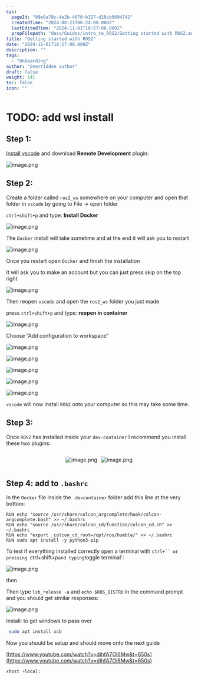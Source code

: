 ```yaml
---
sys:
  pageId: "89e0a78c-4e2b-4070-b327-d28cb0694742"
  createdTime: "2024-08-21T00:24:00.000Z"
  lastEditedTime: "2024-11-01T18:57:00.000Z"
  propFilepath: "docs/Guides/intro_to_ROS2/Getting started with ROS2.md"
title: "Getting started with ROS2"
date: "2024-11-01T18:57:00.000Z"
description: ""
tags:
  - "Onboarding"
author: "Overridden author"
draft: false
weight: 141
toc: false
icon: ""
---
```


# TODO: add wsl install

## Step 1:

[Install vscode](https://code.visualstudio.com/download) and download **Remote Development** plugin:

![image.png](https://prod-files-secure.s3.us-west-2.amazonaws.com/d518164a-d88e-44d1-a4ee-3adb3bd8bce0/efb52993-1881-4a40-b95e-6f020334f022/image.png?X-Amz-Algorithm=AWS4-HMAC-SHA256&X-Amz-Content-Sha256=UNSIGNED-PAYLOAD&X-Amz-Credential=ASIAZI2LB466SQKINTI7%2F20250505%2Fus-west-2%2Fs3%2Faws4_request&X-Amz-Date=20250505T140854Z&X-Amz-Expires=3600&X-Amz-Security-Token=IQoJb3JpZ2luX2VjEIb%2F%2F%2F%2F%2F%2F%2F%2F%2F%2FwEaCXVzLXdlc3QtMiJHMEUCIQDaF4ExaxiMiPYVFVC%2BSbFALG5jouqbyO1QLuSymJ1KZAIgU5vHbTTLnhf4sj5Hj2vhGCXrAvYOgsk58hmFVU3lgKoq%2FwMILxAAGgw2Mzc0MjMxODM4MDUiDDAQlSUYz7xRBuL9XyrcA%2B%2Fs6kcSQUkdCgTBkBwRmFrhi5oWm3%2BkQTv0XDwq2bI3Ickuxe0yACy84UQsCYGJZTnXaJueuicfPLbMgTp1yR31V6bl6osSnezOY8o25EkhThRAfSUDWnXeV7QBH%2BqbpAgSwWAyRJ8xG92V4dYeTEdFm5DlYl3hTzIaj8iXpXc3HbxNAITkDrqRTmU2P3c1L%2BOAkVxJ6IGZFOLg5UStP7sH3MGNKt8LiVMfJ8gB8b4W1VJQUkUbk%2BXstReFbv8FomSM0522zd569h2Hr2UwDl5iTUx0A0qt6QpshP6tFDxoSnc8rsaSmw56wwO%2BjCGWeQfeFNFLAzHUarT8mwuUA3boie5S6ceCb%2F191rO3whn7zK5WLVYkOzIIRTfVoS9qLhdzO3BLw8PXt51dlFN0kKtpnY9TQQmditg1SkdPVqzaZ74dZeMEG%2BVbxdPvOB0IGSWUdiRKxWdummOpQlNc8FT7IuWzSyF1M3gKH%2BiX0xvPNGx8TFDBa35oCSH07za9kiXtCyE9QQ%2FI8MSsXPUwrcEYFgzRg8fQHRGRfW%2Fm5SS0%2Bf0wFSYvJzxBSqaTLItBeKVVkgs3ERgvpPOvP7Vz48T6hUKsu9GplToYCaYmaonCoXY7H9pTprAAgA5VMPD%2F4sAGOqUB1Q1KwoKi0NLdmmQ9nLPBh65CPHFyZCpVcGHJ%2B992SK79EjuG%2FJfWn0ToavnhvQ2ii0YeJnr0pQAGbRi6IetmHxGQIXY6kIqaxWeUA%2FUJMOCF4x83jGPq7LeYFfIwqK%2BA41iojKCAB7FxRtCQmNXxkS74mrbO5Fo%2Fl%2B2t1PwcpkcyEFwHK3sulnuOb7s9QZbaZkA8FNSqIG0Z1Ioe3CV7buozKgdS&X-Amz-Signature=e66e36c60a9dc3b2c19475541c4adc6cd1ad8c52d62cbac162566cde3e6e35bf&X-Amz-SignedHeaders=host&x-id=GetObject)

## Step 2:

Create a folder called `ros2_ws` somewhere on your computer and open that folder in `vscode` by going to File → open folder 

`ctrl+shift+p` and type: **Install Docker**

![image.png](https://prod-files-secure.s3.us-west-2.amazonaws.com/d518164a-d88e-44d1-a4ee-3adb3bd8bce0/2269dc0e-1cd5-47ff-bceb-c04ad9b2eab0/image.png?X-Amz-Algorithm=AWS4-HMAC-SHA256&X-Amz-Content-Sha256=UNSIGNED-PAYLOAD&X-Amz-Credential=ASIAZI2LB466SQKINTI7%2F20250505%2Fus-west-2%2Fs3%2Faws4_request&X-Amz-Date=20250505T140854Z&X-Amz-Expires=3600&X-Amz-Security-Token=IQoJb3JpZ2luX2VjEIb%2F%2F%2F%2F%2F%2F%2F%2F%2F%2FwEaCXVzLXdlc3QtMiJHMEUCIQDaF4ExaxiMiPYVFVC%2BSbFALG5jouqbyO1QLuSymJ1KZAIgU5vHbTTLnhf4sj5Hj2vhGCXrAvYOgsk58hmFVU3lgKoq%2FwMILxAAGgw2Mzc0MjMxODM4MDUiDDAQlSUYz7xRBuL9XyrcA%2B%2Fs6kcSQUkdCgTBkBwRmFrhi5oWm3%2BkQTv0XDwq2bI3Ickuxe0yACy84UQsCYGJZTnXaJueuicfPLbMgTp1yR31V6bl6osSnezOY8o25EkhThRAfSUDWnXeV7QBH%2BqbpAgSwWAyRJ8xG92V4dYeTEdFm5DlYl3hTzIaj8iXpXc3HbxNAITkDrqRTmU2P3c1L%2BOAkVxJ6IGZFOLg5UStP7sH3MGNKt8LiVMfJ8gB8b4W1VJQUkUbk%2BXstReFbv8FomSM0522zd569h2Hr2UwDl5iTUx0A0qt6QpshP6tFDxoSnc8rsaSmw56wwO%2BjCGWeQfeFNFLAzHUarT8mwuUA3boie5S6ceCb%2F191rO3whn7zK5WLVYkOzIIRTfVoS9qLhdzO3BLw8PXt51dlFN0kKtpnY9TQQmditg1SkdPVqzaZ74dZeMEG%2BVbxdPvOB0IGSWUdiRKxWdummOpQlNc8FT7IuWzSyF1M3gKH%2BiX0xvPNGx8TFDBa35oCSH07za9kiXtCyE9QQ%2FI8MSsXPUwrcEYFgzRg8fQHRGRfW%2Fm5SS0%2Bf0wFSYvJzxBSqaTLItBeKVVkgs3ERgvpPOvP7Vz48T6hUKsu9GplToYCaYmaonCoXY7H9pTprAAgA5VMPD%2F4sAGOqUB1Q1KwoKi0NLdmmQ9nLPBh65CPHFyZCpVcGHJ%2B992SK79EjuG%2FJfWn0ToavnhvQ2ii0YeJnr0pQAGbRi6IetmHxGQIXY6kIqaxWeUA%2FUJMOCF4x83jGPq7LeYFfIwqK%2BA41iojKCAB7FxRtCQmNXxkS74mrbO5Fo%2Fl%2B2t1PwcpkcyEFwHK3sulnuOb7s9QZbaZkA8FNSqIG0Z1Ioe3CV7buozKgdS&X-Amz-Signature=15b99642592daecdb616824785be7a6e23fd874f79a3ab4250be84d6fed7f989&X-Amz-SignedHeaders=host&x-id=GetObject)

The `Docker` install will take sometime and at the end it will ask you to restart

![image.png](https://prod-files-secure.s3.us-west-2.amazonaws.com/d518164a-d88e-44d1-a4ee-3adb3bd8bce0/ed233f78-be33-4b1f-b89c-9c346c0e961e/image.png?X-Amz-Algorithm=AWS4-HMAC-SHA256&X-Amz-Content-Sha256=UNSIGNED-PAYLOAD&X-Amz-Credential=ASIAZI2LB466SQKINTI7%2F20250505%2Fus-west-2%2Fs3%2Faws4_request&X-Amz-Date=20250505T140854Z&X-Amz-Expires=3600&X-Amz-Security-Token=IQoJb3JpZ2luX2VjEIb%2F%2F%2F%2F%2F%2F%2F%2F%2F%2FwEaCXVzLXdlc3QtMiJHMEUCIQDaF4ExaxiMiPYVFVC%2BSbFALG5jouqbyO1QLuSymJ1KZAIgU5vHbTTLnhf4sj5Hj2vhGCXrAvYOgsk58hmFVU3lgKoq%2FwMILxAAGgw2Mzc0MjMxODM4MDUiDDAQlSUYz7xRBuL9XyrcA%2B%2Fs6kcSQUkdCgTBkBwRmFrhi5oWm3%2BkQTv0XDwq2bI3Ickuxe0yACy84UQsCYGJZTnXaJueuicfPLbMgTp1yR31V6bl6osSnezOY8o25EkhThRAfSUDWnXeV7QBH%2BqbpAgSwWAyRJ8xG92V4dYeTEdFm5DlYl3hTzIaj8iXpXc3HbxNAITkDrqRTmU2P3c1L%2BOAkVxJ6IGZFOLg5UStP7sH3MGNKt8LiVMfJ8gB8b4W1VJQUkUbk%2BXstReFbv8FomSM0522zd569h2Hr2UwDl5iTUx0A0qt6QpshP6tFDxoSnc8rsaSmw56wwO%2BjCGWeQfeFNFLAzHUarT8mwuUA3boie5S6ceCb%2F191rO3whn7zK5WLVYkOzIIRTfVoS9qLhdzO3BLw8PXt51dlFN0kKtpnY9TQQmditg1SkdPVqzaZ74dZeMEG%2BVbxdPvOB0IGSWUdiRKxWdummOpQlNc8FT7IuWzSyF1M3gKH%2BiX0xvPNGx8TFDBa35oCSH07za9kiXtCyE9QQ%2FI8MSsXPUwrcEYFgzRg8fQHRGRfW%2Fm5SS0%2Bf0wFSYvJzxBSqaTLItBeKVVkgs3ERgvpPOvP7Vz48T6hUKsu9GplToYCaYmaonCoXY7H9pTprAAgA5VMPD%2F4sAGOqUB1Q1KwoKi0NLdmmQ9nLPBh65CPHFyZCpVcGHJ%2B992SK79EjuG%2FJfWn0ToavnhvQ2ii0YeJnr0pQAGbRi6IetmHxGQIXY6kIqaxWeUA%2FUJMOCF4x83jGPq7LeYFfIwqK%2BA41iojKCAB7FxRtCQmNXxkS74mrbO5Fo%2Fl%2B2t1PwcpkcyEFwHK3sulnuOb7s9QZbaZkA8FNSqIG0Z1Ioe3CV7buozKgdS&X-Amz-Signature=ec03db9356b9ce7d689ae3a86450f5f2dc2e005c4770522df08b15349ac9e4c1&X-Amz-SignedHeaders=host&x-id=GetObject)

Once you restart open `Docker` and finish the installation

It will ask you to make an account but you can just press skip on the top right

![image.png](https://prod-files-secure.s3.us-west-2.amazonaws.com/d518164a-d88e-44d1-a4ee-3adb3bd8bce0/21010ad9-1659-4fd9-9f59-9932a09b2a3d/image.png?X-Amz-Algorithm=AWS4-HMAC-SHA256&X-Amz-Content-Sha256=UNSIGNED-PAYLOAD&X-Amz-Credential=ASIAZI2LB466SQKINTI7%2F20250505%2Fus-west-2%2Fs3%2Faws4_request&X-Amz-Date=20250505T140854Z&X-Amz-Expires=3600&X-Amz-Security-Token=IQoJb3JpZ2luX2VjEIb%2F%2F%2F%2F%2F%2F%2F%2F%2F%2FwEaCXVzLXdlc3QtMiJHMEUCIQDaF4ExaxiMiPYVFVC%2BSbFALG5jouqbyO1QLuSymJ1KZAIgU5vHbTTLnhf4sj5Hj2vhGCXrAvYOgsk58hmFVU3lgKoq%2FwMILxAAGgw2Mzc0MjMxODM4MDUiDDAQlSUYz7xRBuL9XyrcA%2B%2Fs6kcSQUkdCgTBkBwRmFrhi5oWm3%2BkQTv0XDwq2bI3Ickuxe0yACy84UQsCYGJZTnXaJueuicfPLbMgTp1yR31V6bl6osSnezOY8o25EkhThRAfSUDWnXeV7QBH%2BqbpAgSwWAyRJ8xG92V4dYeTEdFm5DlYl3hTzIaj8iXpXc3HbxNAITkDrqRTmU2P3c1L%2BOAkVxJ6IGZFOLg5UStP7sH3MGNKt8LiVMfJ8gB8b4W1VJQUkUbk%2BXstReFbv8FomSM0522zd569h2Hr2UwDl5iTUx0A0qt6QpshP6tFDxoSnc8rsaSmw56wwO%2BjCGWeQfeFNFLAzHUarT8mwuUA3boie5S6ceCb%2F191rO3whn7zK5WLVYkOzIIRTfVoS9qLhdzO3BLw8PXt51dlFN0kKtpnY9TQQmditg1SkdPVqzaZ74dZeMEG%2BVbxdPvOB0IGSWUdiRKxWdummOpQlNc8FT7IuWzSyF1M3gKH%2BiX0xvPNGx8TFDBa35oCSH07za9kiXtCyE9QQ%2FI8MSsXPUwrcEYFgzRg8fQHRGRfW%2Fm5SS0%2Bf0wFSYvJzxBSqaTLItBeKVVkgs3ERgvpPOvP7Vz48T6hUKsu9GplToYCaYmaonCoXY7H9pTprAAgA5VMPD%2F4sAGOqUB1Q1KwoKi0NLdmmQ9nLPBh65CPHFyZCpVcGHJ%2B992SK79EjuG%2FJfWn0ToavnhvQ2ii0YeJnr0pQAGbRi6IetmHxGQIXY6kIqaxWeUA%2FUJMOCF4x83jGPq7LeYFfIwqK%2BA41iojKCAB7FxRtCQmNXxkS74mrbO5Fo%2Fl%2B2t1PwcpkcyEFwHK3sulnuOb7s9QZbaZkA8FNSqIG0Z1Ioe3CV7buozKgdS&X-Amz-Signature=63a0ada87282cd3165799acdc78eba52b6b05be44053b8ffebc7005959c599d4&X-Amz-SignedHeaders=host&x-id=GetObject)

Then reopen `vscode` and open the `ros2_ws` folder you just made

press `ctrl+shift+p` and type: **reopen in container**

![image.png](https://prod-files-secure.s3.us-west-2.amazonaws.com/d518164a-d88e-44d1-a4ee-3adb3bd8bce0/4e93b8c2-41ad-488c-8095-c74205196118/image.png?X-Amz-Algorithm=AWS4-HMAC-SHA256&X-Amz-Content-Sha256=UNSIGNED-PAYLOAD&X-Amz-Credential=ASIAZI2LB466SQKINTI7%2F20250505%2Fus-west-2%2Fs3%2Faws4_request&X-Amz-Date=20250505T140854Z&X-Amz-Expires=3600&X-Amz-Security-Token=IQoJb3JpZ2luX2VjEIb%2F%2F%2F%2F%2F%2F%2F%2F%2F%2FwEaCXVzLXdlc3QtMiJHMEUCIQDaF4ExaxiMiPYVFVC%2BSbFALG5jouqbyO1QLuSymJ1KZAIgU5vHbTTLnhf4sj5Hj2vhGCXrAvYOgsk58hmFVU3lgKoq%2FwMILxAAGgw2Mzc0MjMxODM4MDUiDDAQlSUYz7xRBuL9XyrcA%2B%2Fs6kcSQUkdCgTBkBwRmFrhi5oWm3%2BkQTv0XDwq2bI3Ickuxe0yACy84UQsCYGJZTnXaJueuicfPLbMgTp1yR31V6bl6osSnezOY8o25EkhThRAfSUDWnXeV7QBH%2BqbpAgSwWAyRJ8xG92V4dYeTEdFm5DlYl3hTzIaj8iXpXc3HbxNAITkDrqRTmU2P3c1L%2BOAkVxJ6IGZFOLg5UStP7sH3MGNKt8LiVMfJ8gB8b4W1VJQUkUbk%2BXstReFbv8FomSM0522zd569h2Hr2UwDl5iTUx0A0qt6QpshP6tFDxoSnc8rsaSmw56wwO%2BjCGWeQfeFNFLAzHUarT8mwuUA3boie5S6ceCb%2F191rO3whn7zK5WLVYkOzIIRTfVoS9qLhdzO3BLw8PXt51dlFN0kKtpnY9TQQmditg1SkdPVqzaZ74dZeMEG%2BVbxdPvOB0IGSWUdiRKxWdummOpQlNc8FT7IuWzSyF1M3gKH%2BiX0xvPNGx8TFDBa35oCSH07za9kiXtCyE9QQ%2FI8MSsXPUwrcEYFgzRg8fQHRGRfW%2Fm5SS0%2Bf0wFSYvJzxBSqaTLItBeKVVkgs3ERgvpPOvP7Vz48T6hUKsu9GplToYCaYmaonCoXY7H9pTprAAgA5VMPD%2F4sAGOqUB1Q1KwoKi0NLdmmQ9nLPBh65CPHFyZCpVcGHJ%2B992SK79EjuG%2FJfWn0ToavnhvQ2ii0YeJnr0pQAGbRi6IetmHxGQIXY6kIqaxWeUA%2FUJMOCF4x83jGPq7LeYFfIwqK%2BA41iojKCAB7FxRtCQmNXxkS74mrbO5Fo%2Fl%2B2t1PwcpkcyEFwHK3sulnuOb7s9QZbaZkA8FNSqIG0Z1Ioe3CV7buozKgdS&X-Amz-Signature=197b7d6a2abfee8a8501117c76444417fee08b549b5d3f8b5896f594d2689892&X-Amz-SignedHeaders=host&x-id=GetObject)

Choose “Add configuration to workspace”

![image.png](https://prod-files-secure.s3.us-west-2.amazonaws.com/d518164a-d88e-44d1-a4ee-3adb3bd8bce0/9560b282-5060-4989-ba37-97e7b2c22476/image.png?X-Amz-Algorithm=AWS4-HMAC-SHA256&X-Amz-Content-Sha256=UNSIGNED-PAYLOAD&X-Amz-Credential=ASIAZI2LB466SQKINTI7%2F20250505%2Fus-west-2%2Fs3%2Faws4_request&X-Amz-Date=20250505T140854Z&X-Amz-Expires=3600&X-Amz-Security-Token=IQoJb3JpZ2luX2VjEIb%2F%2F%2F%2F%2F%2F%2F%2F%2F%2FwEaCXVzLXdlc3QtMiJHMEUCIQDaF4ExaxiMiPYVFVC%2BSbFALG5jouqbyO1QLuSymJ1KZAIgU5vHbTTLnhf4sj5Hj2vhGCXrAvYOgsk58hmFVU3lgKoq%2FwMILxAAGgw2Mzc0MjMxODM4MDUiDDAQlSUYz7xRBuL9XyrcA%2B%2Fs6kcSQUkdCgTBkBwRmFrhi5oWm3%2BkQTv0XDwq2bI3Ickuxe0yACy84UQsCYGJZTnXaJueuicfPLbMgTp1yR31V6bl6osSnezOY8o25EkhThRAfSUDWnXeV7QBH%2BqbpAgSwWAyRJ8xG92V4dYeTEdFm5DlYl3hTzIaj8iXpXc3HbxNAITkDrqRTmU2P3c1L%2BOAkVxJ6IGZFOLg5UStP7sH3MGNKt8LiVMfJ8gB8b4W1VJQUkUbk%2BXstReFbv8FomSM0522zd569h2Hr2UwDl5iTUx0A0qt6QpshP6tFDxoSnc8rsaSmw56wwO%2BjCGWeQfeFNFLAzHUarT8mwuUA3boie5S6ceCb%2F191rO3whn7zK5WLVYkOzIIRTfVoS9qLhdzO3BLw8PXt51dlFN0kKtpnY9TQQmditg1SkdPVqzaZ74dZeMEG%2BVbxdPvOB0IGSWUdiRKxWdummOpQlNc8FT7IuWzSyF1M3gKH%2BiX0xvPNGx8TFDBa35oCSH07za9kiXtCyE9QQ%2FI8MSsXPUwrcEYFgzRg8fQHRGRfW%2Fm5SS0%2Bf0wFSYvJzxBSqaTLItBeKVVkgs3ERgvpPOvP7Vz48T6hUKsu9GplToYCaYmaonCoXY7H9pTprAAgA5VMPD%2F4sAGOqUB1Q1KwoKi0NLdmmQ9nLPBh65CPHFyZCpVcGHJ%2B992SK79EjuG%2FJfWn0ToavnhvQ2ii0YeJnr0pQAGbRi6IetmHxGQIXY6kIqaxWeUA%2FUJMOCF4x83jGPq7LeYFfIwqK%2BA41iojKCAB7FxRtCQmNXxkS74mrbO5Fo%2Fl%2B2t1PwcpkcyEFwHK3sulnuOb7s9QZbaZkA8FNSqIG0Z1Ioe3CV7buozKgdS&X-Amz-Signature=8509b5b2f00037781126ef67ff7b2a415c927aa7ca31e5353b772ba2b41508b2&X-Amz-SignedHeaders=host&x-id=GetObject)

![image.png](https://prod-files-secure.s3.us-west-2.amazonaws.com/d518164a-d88e-44d1-a4ee-3adb3bd8bce0/2ee63f81-886b-48e8-a553-dc6e5eac99e4/image.png?X-Amz-Algorithm=AWS4-HMAC-SHA256&X-Amz-Content-Sha256=UNSIGNED-PAYLOAD&X-Amz-Credential=ASIAZI2LB466SQKINTI7%2F20250505%2Fus-west-2%2Fs3%2Faws4_request&X-Amz-Date=20250505T140854Z&X-Amz-Expires=3600&X-Amz-Security-Token=IQoJb3JpZ2luX2VjEIb%2F%2F%2F%2F%2F%2F%2F%2F%2F%2FwEaCXVzLXdlc3QtMiJHMEUCIQDaF4ExaxiMiPYVFVC%2BSbFALG5jouqbyO1QLuSymJ1KZAIgU5vHbTTLnhf4sj5Hj2vhGCXrAvYOgsk58hmFVU3lgKoq%2FwMILxAAGgw2Mzc0MjMxODM4MDUiDDAQlSUYz7xRBuL9XyrcA%2B%2Fs6kcSQUkdCgTBkBwRmFrhi5oWm3%2BkQTv0XDwq2bI3Ickuxe0yACy84UQsCYGJZTnXaJueuicfPLbMgTp1yR31V6bl6osSnezOY8o25EkhThRAfSUDWnXeV7QBH%2BqbpAgSwWAyRJ8xG92V4dYeTEdFm5DlYl3hTzIaj8iXpXc3HbxNAITkDrqRTmU2P3c1L%2BOAkVxJ6IGZFOLg5UStP7sH3MGNKt8LiVMfJ8gB8b4W1VJQUkUbk%2BXstReFbv8FomSM0522zd569h2Hr2UwDl5iTUx0A0qt6QpshP6tFDxoSnc8rsaSmw56wwO%2BjCGWeQfeFNFLAzHUarT8mwuUA3boie5S6ceCb%2F191rO3whn7zK5WLVYkOzIIRTfVoS9qLhdzO3BLw8PXt51dlFN0kKtpnY9TQQmditg1SkdPVqzaZ74dZeMEG%2BVbxdPvOB0IGSWUdiRKxWdummOpQlNc8FT7IuWzSyF1M3gKH%2BiX0xvPNGx8TFDBa35oCSH07za9kiXtCyE9QQ%2FI8MSsXPUwrcEYFgzRg8fQHRGRfW%2Fm5SS0%2Bf0wFSYvJzxBSqaTLItBeKVVkgs3ERgvpPOvP7Vz48T6hUKsu9GplToYCaYmaonCoXY7H9pTprAAgA5VMPD%2F4sAGOqUB1Q1KwoKi0NLdmmQ9nLPBh65CPHFyZCpVcGHJ%2B992SK79EjuG%2FJfWn0ToavnhvQ2ii0YeJnr0pQAGbRi6IetmHxGQIXY6kIqaxWeUA%2FUJMOCF4x83jGPq7LeYFfIwqK%2BA41iojKCAB7FxRtCQmNXxkS74mrbO5Fo%2Fl%2B2t1PwcpkcyEFwHK3sulnuOb7s9QZbaZkA8FNSqIG0Z1Ioe3CV7buozKgdS&X-Amz-Signature=fc0d8c6a1cd85080ad0bcce81032f5ce736251cc3dfb042a786a70abef5861cc&X-Amz-SignedHeaders=host&x-id=GetObject)

![image.png](https://prod-files-secure.s3.us-west-2.amazonaws.com/d518164a-d88e-44d1-a4ee-3adb3bd8bce0/ae1580b2-b048-407e-aed9-b584224a7a04/image.png?X-Amz-Algorithm=AWS4-HMAC-SHA256&X-Amz-Content-Sha256=UNSIGNED-PAYLOAD&X-Amz-Credential=ASIAZI2LB466SQKINTI7%2F20250505%2Fus-west-2%2Fs3%2Faws4_request&X-Amz-Date=20250505T140854Z&X-Amz-Expires=3600&X-Amz-Security-Token=IQoJb3JpZ2luX2VjEIb%2F%2F%2F%2F%2F%2F%2F%2F%2F%2FwEaCXVzLXdlc3QtMiJHMEUCIQDaF4ExaxiMiPYVFVC%2BSbFALG5jouqbyO1QLuSymJ1KZAIgU5vHbTTLnhf4sj5Hj2vhGCXrAvYOgsk58hmFVU3lgKoq%2FwMILxAAGgw2Mzc0MjMxODM4MDUiDDAQlSUYz7xRBuL9XyrcA%2B%2Fs6kcSQUkdCgTBkBwRmFrhi5oWm3%2BkQTv0XDwq2bI3Ickuxe0yACy84UQsCYGJZTnXaJueuicfPLbMgTp1yR31V6bl6osSnezOY8o25EkhThRAfSUDWnXeV7QBH%2BqbpAgSwWAyRJ8xG92V4dYeTEdFm5DlYl3hTzIaj8iXpXc3HbxNAITkDrqRTmU2P3c1L%2BOAkVxJ6IGZFOLg5UStP7sH3MGNKt8LiVMfJ8gB8b4W1VJQUkUbk%2BXstReFbv8FomSM0522zd569h2Hr2UwDl5iTUx0A0qt6QpshP6tFDxoSnc8rsaSmw56wwO%2BjCGWeQfeFNFLAzHUarT8mwuUA3boie5S6ceCb%2F191rO3whn7zK5WLVYkOzIIRTfVoS9qLhdzO3BLw8PXt51dlFN0kKtpnY9TQQmditg1SkdPVqzaZ74dZeMEG%2BVbxdPvOB0IGSWUdiRKxWdummOpQlNc8FT7IuWzSyF1M3gKH%2BiX0xvPNGx8TFDBa35oCSH07za9kiXtCyE9QQ%2FI8MSsXPUwrcEYFgzRg8fQHRGRfW%2Fm5SS0%2Bf0wFSYvJzxBSqaTLItBeKVVkgs3ERgvpPOvP7Vz48T6hUKsu9GplToYCaYmaonCoXY7H9pTprAAgA5VMPD%2F4sAGOqUB1Q1KwoKi0NLdmmQ9nLPBh65CPHFyZCpVcGHJ%2B992SK79EjuG%2FJfWn0ToavnhvQ2ii0YeJnr0pQAGbRi6IetmHxGQIXY6kIqaxWeUA%2FUJMOCF4x83jGPq7LeYFfIwqK%2BA41iojKCAB7FxRtCQmNXxkS74mrbO5Fo%2Fl%2B2t1PwcpkcyEFwHK3sulnuOb7s9QZbaZkA8FNSqIG0Z1Ioe3CV7buozKgdS&X-Amz-Signature=758f00c048585e2d32ec9e1732d904dad30b66126d51a0f283ba621bb3fe8930&X-Amz-SignedHeaders=host&x-id=GetObject)

![image.png](https://prod-files-secure.s3.us-west-2.amazonaws.com/d518164a-d88e-44d1-a4ee-3adb3bd8bce0/53255b28-f75e-430f-b9e3-c0ac8577e42b/image.png?X-Amz-Algorithm=AWS4-HMAC-SHA256&X-Amz-Content-Sha256=UNSIGNED-PAYLOAD&X-Amz-Credential=ASIAZI2LB466SQKINTI7%2F20250505%2Fus-west-2%2Fs3%2Faws4_request&X-Amz-Date=20250505T140854Z&X-Amz-Expires=3600&X-Amz-Security-Token=IQoJb3JpZ2luX2VjEIb%2F%2F%2F%2F%2F%2F%2F%2F%2F%2FwEaCXVzLXdlc3QtMiJHMEUCIQDaF4ExaxiMiPYVFVC%2BSbFALG5jouqbyO1QLuSymJ1KZAIgU5vHbTTLnhf4sj5Hj2vhGCXrAvYOgsk58hmFVU3lgKoq%2FwMILxAAGgw2Mzc0MjMxODM4MDUiDDAQlSUYz7xRBuL9XyrcA%2B%2Fs6kcSQUkdCgTBkBwRmFrhi5oWm3%2BkQTv0XDwq2bI3Ickuxe0yACy84UQsCYGJZTnXaJueuicfPLbMgTp1yR31V6bl6osSnezOY8o25EkhThRAfSUDWnXeV7QBH%2BqbpAgSwWAyRJ8xG92V4dYeTEdFm5DlYl3hTzIaj8iXpXc3HbxNAITkDrqRTmU2P3c1L%2BOAkVxJ6IGZFOLg5UStP7sH3MGNKt8LiVMfJ8gB8b4W1VJQUkUbk%2BXstReFbv8FomSM0522zd569h2Hr2UwDl5iTUx0A0qt6QpshP6tFDxoSnc8rsaSmw56wwO%2BjCGWeQfeFNFLAzHUarT8mwuUA3boie5S6ceCb%2F191rO3whn7zK5WLVYkOzIIRTfVoS9qLhdzO3BLw8PXt51dlFN0kKtpnY9TQQmditg1SkdPVqzaZ74dZeMEG%2BVbxdPvOB0IGSWUdiRKxWdummOpQlNc8FT7IuWzSyF1M3gKH%2BiX0xvPNGx8TFDBa35oCSH07za9kiXtCyE9QQ%2FI8MSsXPUwrcEYFgzRg8fQHRGRfW%2Fm5SS0%2Bf0wFSYvJzxBSqaTLItBeKVVkgs3ERgvpPOvP7Vz48T6hUKsu9GplToYCaYmaonCoXY7H9pTprAAgA5VMPD%2F4sAGOqUB1Q1KwoKi0NLdmmQ9nLPBh65CPHFyZCpVcGHJ%2B992SK79EjuG%2FJfWn0ToavnhvQ2ii0YeJnr0pQAGbRi6IetmHxGQIXY6kIqaxWeUA%2FUJMOCF4x83jGPq7LeYFfIwqK%2BA41iojKCAB7FxRtCQmNXxkS74mrbO5Fo%2Fl%2B2t1PwcpkcyEFwHK3sulnuOb7s9QZbaZkA8FNSqIG0Z1Ioe3CV7buozKgdS&X-Amz-Signature=92887c5d6a5b622f30601e9c1fa0f45cb2f1d5a4536d95bbaa601825e5b19b4b&X-Amz-SignedHeaders=host&x-id=GetObject)

![image.png](https://prod-files-secure.s3.us-west-2.amazonaws.com/d518164a-d88e-44d1-a4ee-3adb3bd8bce0/7c562767-5af9-4ffb-97d1-327bcdf4ee00/image.png?X-Amz-Algorithm=AWS4-HMAC-SHA256&X-Amz-Content-Sha256=UNSIGNED-PAYLOAD&X-Amz-Credential=ASIAZI2LB466SQKINTI7%2F20250505%2Fus-west-2%2Fs3%2Faws4_request&X-Amz-Date=20250505T140854Z&X-Amz-Expires=3600&X-Amz-Security-Token=IQoJb3JpZ2luX2VjEIb%2F%2F%2F%2F%2F%2F%2F%2F%2F%2FwEaCXVzLXdlc3QtMiJHMEUCIQDaF4ExaxiMiPYVFVC%2BSbFALG5jouqbyO1QLuSymJ1KZAIgU5vHbTTLnhf4sj5Hj2vhGCXrAvYOgsk58hmFVU3lgKoq%2FwMILxAAGgw2Mzc0MjMxODM4MDUiDDAQlSUYz7xRBuL9XyrcA%2B%2Fs6kcSQUkdCgTBkBwRmFrhi5oWm3%2BkQTv0XDwq2bI3Ickuxe0yACy84UQsCYGJZTnXaJueuicfPLbMgTp1yR31V6bl6osSnezOY8o25EkhThRAfSUDWnXeV7QBH%2BqbpAgSwWAyRJ8xG92V4dYeTEdFm5DlYl3hTzIaj8iXpXc3HbxNAITkDrqRTmU2P3c1L%2BOAkVxJ6IGZFOLg5UStP7sH3MGNKt8LiVMfJ8gB8b4W1VJQUkUbk%2BXstReFbv8FomSM0522zd569h2Hr2UwDl5iTUx0A0qt6QpshP6tFDxoSnc8rsaSmw56wwO%2BjCGWeQfeFNFLAzHUarT8mwuUA3boie5S6ceCb%2F191rO3whn7zK5WLVYkOzIIRTfVoS9qLhdzO3BLw8PXt51dlFN0kKtpnY9TQQmditg1SkdPVqzaZ74dZeMEG%2BVbxdPvOB0IGSWUdiRKxWdummOpQlNc8FT7IuWzSyF1M3gKH%2BiX0xvPNGx8TFDBa35oCSH07za9kiXtCyE9QQ%2FI8MSsXPUwrcEYFgzRg8fQHRGRfW%2Fm5SS0%2Bf0wFSYvJzxBSqaTLItBeKVVkgs3ERgvpPOvP7Vz48T6hUKsu9GplToYCaYmaonCoXY7H9pTprAAgA5VMPD%2F4sAGOqUB1Q1KwoKi0NLdmmQ9nLPBh65CPHFyZCpVcGHJ%2B992SK79EjuG%2FJfWn0ToavnhvQ2ii0YeJnr0pQAGbRi6IetmHxGQIXY6kIqaxWeUA%2FUJMOCF4x83jGPq7LeYFfIwqK%2BA41iojKCAB7FxRtCQmNXxkS74mrbO5Fo%2Fl%2B2t1PwcpkcyEFwHK3sulnuOb7s9QZbaZkA8FNSqIG0Z1Ioe3CV7buozKgdS&X-Amz-Signature=9df689ece3e37354b63494aedd673c0c77f15790a38547a12aa072d009c356ed&X-Amz-SignedHeaders=host&x-id=GetObject)

`vscode` will now install `ROS2` onto your computer so this may take some time.

## Step 3:

Once `ROS2` has installed inside your `dev-container` I recommend you install these two plugins:

<div style="display: flex;flex-direction: row; column-gap:10px; max-width: 630px;justify-content: center;">
<div>

![image.png](https://prod-files-secure.s3.us-west-2.amazonaws.com/d518164a-d88e-44d1-a4ee-3adb3bd8bce0/3fc3d550-5a54-4ba1-ba6b-faa01cdb7369/image.png?X-Amz-Algorithm=AWS4-HMAC-SHA256&X-Amz-Content-Sha256=UNSIGNED-PAYLOAD&X-Amz-Credential=ASIAZI2LB4664KS24JNV%2F20250505%2Fus-west-2%2Fs3%2Faws4_request&X-Amz-Date=20250505T140859Z&X-Amz-Expires=3600&X-Amz-Security-Token=IQoJb3JpZ2luX2VjEIb%2F%2F%2F%2F%2F%2F%2F%2F%2F%2FwEaCXVzLXdlc3QtMiJIMEYCIQCRNfRGwTwwIEM8GBr6iBxBfBBs3fCJznZuicpdNeQllAIhAM2UG3yrMsAuWExuz%2B9GSqlkvWS%2BXWLN0vGMdIFfBzd6Kv8DCC8QABoMNjM3NDIzMTgzODA1IgxrQzWD%2F0iMMXOb%2BJgq3APs4Cx2dZekkxUxw0%2Fx093hgoNg%2B3o%2BWkihtydf5Oeyes4BuCB9yE5%2F1xtQCqPvk22V6XqA8GIWTnrnpz3z%2ByO7MXEtMrw%2FQ9kqMubfDlhO7mpttS%2Bc1YFCHmD8684NXx17%2Fdv0zZPcTdkbV5pM33Vn3QOLwIEN3jXruLVlB2HdmVYcrB2sSWWFbPA9LrK7mFTaWnP0IsENYb1548aBOXsq%2Bd13NTxrQ2xeNIfeMxreT5JM6oJUYJLyhaFmVnzsxfp4iYJkgwveMnjyTpvxzOa4UOxnrpAawHAghyuz%2FHJ8m4%2BWnK3hmwN%2BqzeUS2NRlXmjDwGuPm1%2Bev5DfFJINw%2FbgDCgxFHjuHgK3FWLYFIdEVoU4CqG72t35qIJdSMrHagSIcl5j3vS85JBDWq8HxZjZ1fphcVMpBJXjxIPoRaRJSKmnm8DoXvVz9atwlb6kTPqfy3AGSMtxzhtHmZXF%2BfRV0zc7QfFJkTgEuiec1ihnrLYKTNp6aQQw3RhQJRA9X8nMHsCX6oQSKaz5qBXMi3tWsuDpKPoJc3BsrrmEZmngBfpM56syjVWr25Yq%2FsXXZbiKJoR2OKCkKNOYJCth4Y1qmi5SaY8eV74Llbwz54PdMMKk4BXQ7lsFwZfhjCY%2FuLABjqkAfBqV35TAR1v7fvZUVnhS1RzVoOwqGy%2BOobaix6QZvJYWSvB0lNvC3DT1RneenU83UNJi00NcakK3thS%2BAWzJfdXdjRMadpX1M%2FOhOOF64DYvuySeNMjHI16hIUJwnJSCZS6hHTZvLielrlPKVpWzAu8UOHPQlaE9UppWwFg0a6R%2B3VkMqu2TWTHsWYshoj4fGrgqBlzxr%2B7pw9X7F6lV9wk1LaW&X-Amz-Signature=9b3c15a74424b6e141bfbd1b3c8fcf3775bab63b5c74aadf0aef9848128023da&X-Amz-SignedHeaders=host&x-id=GetObject)

</div>
<div>

![image.png](https://prod-files-secure.s3.us-west-2.amazonaws.com/d518164a-d88e-44d1-a4ee-3adb3bd8bce0/d994cc66-13c2-4093-a5a3-f84cf4601a82/image.png?X-Amz-Algorithm=AWS4-HMAC-SHA256&X-Amz-Content-Sha256=UNSIGNED-PAYLOAD&X-Amz-Credential=ASIAZI2LB466YVAM3O6Z%2F20250505%2Fus-west-2%2Fs3%2Faws4_request&X-Amz-Date=20250505T140859Z&X-Amz-Expires=3600&X-Amz-Security-Token=IQoJb3JpZ2luX2VjEIb%2F%2F%2F%2F%2F%2F%2F%2F%2F%2FwEaCXVzLXdlc3QtMiJIMEYCIQDU4yAjOoT0YQ9DsDuG%2BTx6SQku9OuwoXJhpqrHhYBgPQIhAN7biH8Rg9s8xodwuX%2F3eZ736e5GRm6cAoZST47Cl7gnKv8DCC8QABoMNjM3NDIzMTgzODA1Igxps1nVOY2OIr7akA4q3AOd1JpZajtd26Ytk2%2FAxsbeFABirQsFN2fe8kgtgMCgpmZ7i2XWQ1ESW4NXomDpJKRQ6qsxVVQzJ%2BX8O5sEKZZXGUBiUP0x8pJMB23xYFuWwWi28X%2FTjM13GeSOPW7mvUpbha24EsbMkW6h4rZ2l%2FPZ3u9qEild%2Ba89irz1vX341b1sZ65oOJEihR6CyX09pQW2krUXEWnSLtnrWZcvL01Q5dX%2BfAt6Gcj6EkGpcFoFRT2AZU5i6HWrRE754fgXL15cHScF9%2FJ6a1%2BGKmMjwDW3cb0Nx3xS68lsKb%2BHi3QlFhedsTtbiEmockzSnnDdxgRLT8jGAuvqwuC4dH80%2Fh9hmfDyAwXdIRWBUPpZC1PN%2Fx2Q%2FSv5iDEZ%2F%2BHYeTVjGx5KiZsZyYzGoEZQObHhBvF93xVt4C7c1dqLzb%2BNAk7M%2FgHRzSBrZp8dvN1fCqruikxj6lNgQJuK1%2B0bAZuebPCZ64zXr2BsZojG0VZsUi9IChwrrMBWmqqnXDtLCRHuvIb%2B55fLd1Rabf7wMBOdSwjCVikF2Bcc68m9ob9ABmS%2BUThce4Wv8U8CTbWDC0bXv%2BSBW6ZxxO884P4AmbS4TeUMpsRqqhZEjE26P0myQRA%2BT3bmAwz9ac4bHCtZRjCZ%2F%2BLABjqkAZnw8fXwj7HI5wORr2WGYIxbHYRIj8purPmp8eSBoVvEr2ElsKBBcC9wLO88y8cmUTZlcWC2l9lmIDwz50EEFEs%2FK1rn0b%2FkwaS1Mfs6dyxYNoukm3X6LsZwkb6B1hLV0Jz4JEQuf0oLoiE2OeyorwJVOzu969%2BJFXHQHhw35lQVI2LUKxERXSMAwtlBs4rPFnXGJiwEs6hqBGLN64Vj70WMvIgG&X-Amz-Signature=56863a66ef036b19bd3c39244ed9f011eb4f40f5d9ffe2e6830651a766348cc1&X-Amz-SignedHeaders=host&x-id=GetObject)

</div>
</div>

## Step 4: add to `.bashrc`

In the `Docker` file inside the `.devcontainer` folder add this line at the very bottom: 

```docker
RUN echo "source /usr/share/colcon_argcomplete/hook/colcon-argcomplete.bash" >> ~/.bashrc
RUN echo "source /usr/share/colcon_cd/function/colcon_cd.sh" >> ~/.bashrc
RUN echo "export _colcon_cd_root=/opt/ros/humble/" >> ~/.bashrc
RUN sudo apt install -y python3-pip 
```

To test if everything installed correctly open a terminal with `ctrl+`` or pressing `ctrl+shift+p` and typing `toggle terminal`:

![image.png](https://prod-files-secure.s3.us-west-2.amazonaws.com/d518164a-d88e-44d1-a4ee-3adb3bd8bce0/6a4943d8-b04e-4c02-9a58-775f3384d1a5/image.png?X-Amz-Algorithm=AWS4-HMAC-SHA256&X-Amz-Content-Sha256=UNSIGNED-PAYLOAD&X-Amz-Credential=ASIAZI2LB466SQKINTI7%2F20250505%2Fus-west-2%2Fs3%2Faws4_request&X-Amz-Date=20250505T140854Z&X-Amz-Expires=3600&X-Amz-Security-Token=IQoJb3JpZ2luX2VjEIb%2F%2F%2F%2F%2F%2F%2F%2F%2F%2FwEaCXVzLXdlc3QtMiJHMEUCIQDaF4ExaxiMiPYVFVC%2BSbFALG5jouqbyO1QLuSymJ1KZAIgU5vHbTTLnhf4sj5Hj2vhGCXrAvYOgsk58hmFVU3lgKoq%2FwMILxAAGgw2Mzc0MjMxODM4MDUiDDAQlSUYz7xRBuL9XyrcA%2B%2Fs6kcSQUkdCgTBkBwRmFrhi5oWm3%2BkQTv0XDwq2bI3Ickuxe0yACy84UQsCYGJZTnXaJueuicfPLbMgTp1yR31V6bl6osSnezOY8o25EkhThRAfSUDWnXeV7QBH%2BqbpAgSwWAyRJ8xG92V4dYeTEdFm5DlYl3hTzIaj8iXpXc3HbxNAITkDrqRTmU2P3c1L%2BOAkVxJ6IGZFOLg5UStP7sH3MGNKt8LiVMfJ8gB8b4W1VJQUkUbk%2BXstReFbv8FomSM0522zd569h2Hr2UwDl5iTUx0A0qt6QpshP6tFDxoSnc8rsaSmw56wwO%2BjCGWeQfeFNFLAzHUarT8mwuUA3boie5S6ceCb%2F191rO3whn7zK5WLVYkOzIIRTfVoS9qLhdzO3BLw8PXt51dlFN0kKtpnY9TQQmditg1SkdPVqzaZ74dZeMEG%2BVbxdPvOB0IGSWUdiRKxWdummOpQlNc8FT7IuWzSyF1M3gKH%2BiX0xvPNGx8TFDBa35oCSH07za9kiXtCyE9QQ%2FI8MSsXPUwrcEYFgzRg8fQHRGRfW%2Fm5SS0%2Bf0wFSYvJzxBSqaTLItBeKVVkgs3ERgvpPOvP7Vz48T6hUKsu9GplToYCaYmaonCoXY7H9pTprAAgA5VMPD%2F4sAGOqUB1Q1KwoKi0NLdmmQ9nLPBh65CPHFyZCpVcGHJ%2B992SK79EjuG%2FJfWn0ToavnhvQ2ii0YeJnr0pQAGbRi6IetmHxGQIXY6kIqaxWeUA%2FUJMOCF4x83jGPq7LeYFfIwqK%2BA41iojKCAB7FxRtCQmNXxkS74mrbO5Fo%2Fl%2B2t1PwcpkcyEFwHK3sulnuOb7s9QZbaZkA8FNSqIG0Z1Ioe3CV7buozKgdS&X-Amz-Signature=eb1e68f22ae982c97457b298ee8fd004521802b9e139d2ced5254afe6f48a1c2&X-Amz-SignedHeaders=host&x-id=GetObject)

then 

Then type `lsb_release -a` and `echo $ROS_DISTRO` in the command prompt and you should get similar responses:

![image.png](https://prod-files-secure.s3.us-west-2.amazonaws.com/d518164a-d88e-44d1-a4ee-3adb3bd8bce0/3e635dec-a805-4e85-8b9e-d000e5b71a4e/image.png?X-Amz-Algorithm=AWS4-HMAC-SHA256&X-Amz-Content-Sha256=UNSIGNED-PAYLOAD&X-Amz-Credential=ASIAZI2LB466SQKINTI7%2F20250505%2Fus-west-2%2Fs3%2Faws4_request&X-Amz-Date=20250505T140854Z&X-Amz-Expires=3600&X-Amz-Security-Token=IQoJb3JpZ2luX2VjEIb%2F%2F%2F%2F%2F%2F%2F%2F%2F%2FwEaCXVzLXdlc3QtMiJHMEUCIQDaF4ExaxiMiPYVFVC%2BSbFALG5jouqbyO1QLuSymJ1KZAIgU5vHbTTLnhf4sj5Hj2vhGCXrAvYOgsk58hmFVU3lgKoq%2FwMILxAAGgw2Mzc0MjMxODM4MDUiDDAQlSUYz7xRBuL9XyrcA%2B%2Fs6kcSQUkdCgTBkBwRmFrhi5oWm3%2BkQTv0XDwq2bI3Ickuxe0yACy84UQsCYGJZTnXaJueuicfPLbMgTp1yR31V6bl6osSnezOY8o25EkhThRAfSUDWnXeV7QBH%2BqbpAgSwWAyRJ8xG92V4dYeTEdFm5DlYl3hTzIaj8iXpXc3HbxNAITkDrqRTmU2P3c1L%2BOAkVxJ6IGZFOLg5UStP7sH3MGNKt8LiVMfJ8gB8b4W1VJQUkUbk%2BXstReFbv8FomSM0522zd569h2Hr2UwDl5iTUx0A0qt6QpshP6tFDxoSnc8rsaSmw56wwO%2BjCGWeQfeFNFLAzHUarT8mwuUA3boie5S6ceCb%2F191rO3whn7zK5WLVYkOzIIRTfVoS9qLhdzO3BLw8PXt51dlFN0kKtpnY9TQQmditg1SkdPVqzaZ74dZeMEG%2BVbxdPvOB0IGSWUdiRKxWdummOpQlNc8FT7IuWzSyF1M3gKH%2BiX0xvPNGx8TFDBa35oCSH07za9kiXtCyE9QQ%2FI8MSsXPUwrcEYFgzRg8fQHRGRfW%2Fm5SS0%2Bf0wFSYvJzxBSqaTLItBeKVVkgs3ERgvpPOvP7Vz48T6hUKsu9GplToYCaYmaonCoXY7H9pTprAAgA5VMPD%2F4sAGOqUB1Q1KwoKi0NLdmmQ9nLPBh65CPHFyZCpVcGHJ%2B992SK79EjuG%2FJfWn0ToavnhvQ2ii0YeJnr0pQAGbRi6IetmHxGQIXY6kIqaxWeUA%2FUJMOCF4x83jGPq7LeYFfIwqK%2BA41iojKCAB7FxRtCQmNXxkS74mrbO5Fo%2Fl%2B2t1PwcpkcyEFwHK3sulnuOb7s9QZbaZkA8FNSqIG0Z1Ioe3CV7buozKgdS&X-Amz-Signature=8f49e1adf9a1c7707e0370a42b38698416948739608bd799ff881a6a40439d69&X-Amz-SignedHeaders=host&x-id=GetObject)

Install:  to get windows to pass over

```bash
 sudo apt install xcb
```

Now you should be setup and should move onto the next guide 

[https://www.youtube.com/watch?v=dihfA7Ol6Mw&t=650s](https://www.youtube.com/watch?v=dihfA7Ol6Mw&t=650s)

```python
xhost +local:
```
